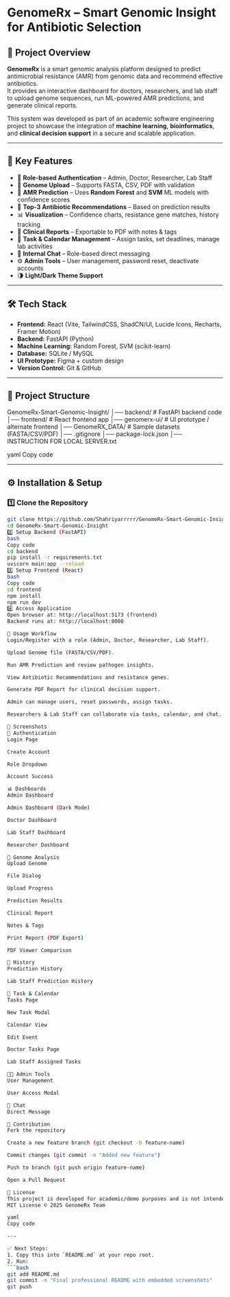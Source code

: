 # GenomeRx – Smart Genomic Insight for Antibiotic Selection

## 📌 Project Overview
**GenomeRx** is a smart genomic analysis platform designed to predict antimicrobial resistance (AMR) from genomic data and recommend effective antibiotics.  
It provides an interactive dashboard for doctors, researchers, and lab staff to upload genome sequences, run ML-powered AMR predictions, and generate clinical reports.

This system was developed as part of an academic software engineering project to showcase the integration of **machine learning**, **bioinformatics**, and **clinical decision support** in a secure and scalable application.

---

## 🚀 Key Features
- 🔐 **Role-based Authentication** – Admin, Doctor, Researcher, Lab Staff  
- 📂 **Genome Upload** – Supports FASTA, CSV, PDF with validation  
- 🤖 **AMR Prediction** – Uses **Random Forest** and **SVM** ML models with confidence scores  
- 💊 **Top-3 Antibiotic Recommendations** – Based on prediction results  
- 📊 **Visualization** – Confidence charts, resistance gene matches, history tracking  
- 📝 **Clinical Reports** – Exportable to PDF with notes & tags  
- 📜 **Task & Calendar Management** – Assign tasks, set deadlines, manage lab activities  
- 💬 **Internal Chat** – Role-based direct messaging  
- ⚙️ **Admin Tools** – User management, password reset, deactivate accounts  
- 🌗 **Light/Dark Theme Support**  

---

## 🛠️ Tech Stack
- **Frontend:** React (Vite, TailwindCSS, ShadCN/UI, Lucide Icons, Recharts, Framer Motion)  
- **Backend:** FastAPI (Python)  
- **Machine Learning:** Random Forest, SVM (scikit-learn)  
- **Database:** SQLite / MySQL  
- **UI Prototype:** Figma + custom design  
- **Version Control:** Git & GitHub  

---

## 📂 Project Structure
GenomeRx-Smart-Genomic-Insight/
│── backend/ # FastAPI backend code
│── frontend/ # React frontend app
│── genomerx-ui/ # UI prototype / alternate frontend
│── GenomeRX_DATA/ # Sample datasets (FASTA/CSV/PDF)
│── .gitignore
│── package-lock.json
│── INSTRUCTION FOR LOCAL SERVER.txt

yaml
Copy code

---

## ⚙️ Installation & Setup

### 1️⃣ Clone the Repository
```bash
git clone https://github.com/Shahriyarrrrr/GenomeRx-Smart-Genomic-Insight.git
cd GenomeRx-Smart-Genomic-Insight
2️⃣ Setup Backend (FastAPI)
bash
Copy code
cd backend
pip install -r requirements.txt
uvicorn main:app --reload
3️⃣ Setup Frontend (React)
bash
Copy code
cd frontend
npm install
npm run dev
4️⃣ Access Application
Open browser at: http://localhost:5173 (frontend)
Backend runs at: http://localhost:8000

📖 Usage Workflow
Login/Register with a role (Admin, Doctor, Researcher, Lab Staff).

Upload Genome file (FASTA/CSV/PDF).

Run AMR Prediction and review pathogen insights.

View Antibiotic Recommendations and resistance genes.

Generate PDF Report for clinical decision support.

Admin can manage users, reset passwords, assign tasks.

Researchers & Lab Staff can collaborate via tasks, calendar, and chat.

📸 Screenshots
🔑 Authentication
Login Page

Create Account

Role Dropdown

Account Success

📊 Dashboards
Admin Dashboard

Admin Dashboard (Dark Mode)

Doctor Dashboard

Lab Staff Dashboard

Researcher Dashboard

🧬 Genome Analysis
Upload Genome

File Dialog

Upload Progress

Prediction Results

Clinical Report

Notes & Tags

Print Report (PDF Export)

PDF Viewer Comparison

📂 History
Prediction History

Lab Staff Prediction History

📅 Task & Calendar
Tasks Page

New Task Modal

Calendar View

Edit Event

Doctor Tasks Page

Lab Staff Assigned Tasks

👨‍💻 Admin Tools
User Management

User Access Modal

💬 Chat
Direct Message

🤝 Contribution
Fork the repository

Create a new feature branch (git checkout -b feature-name)

Commit changes (git commit -m "Added new feature")

Push to branch (git push origin feature-name)

Open a Pull Request

📜 License
This project is developed for academic/demo purposes and is not intended for clinical use.
MIT License © 2025 GenomeRx Team

yaml
Copy code

---

✅ Next Steps:  
1. Copy this into `README.md` at your repo root.  
2. Run:  
```bash
git add README.md
git commit -m "Final professional README with embedded screenshots"
git push
